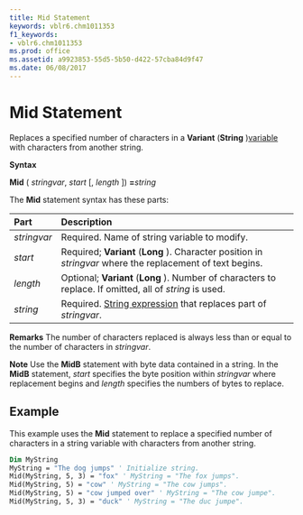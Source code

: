 ```yaml
---
title: Mid Statement
keywords: vblr6.chm1011353
f1_keywords:
- vblr6.chm1011353
ms.prod: office
ms.assetid: a9923853-55d5-5b50-d422-57cba84d9f47
ms.date: 06/08/2017
---
```



# Mid Statement

Replaces a specified number of characters in a  **Variant** (**String** )[variable](vbe-glossary.md) with characters from another string.

 **Syntax**

 **Mid** ( _stringvar_, _start_ [, _length_ ]) **=**_string_

The  **Mid** statement syntax has these parts:


|**Part**|**Description**|
|:-----|:-----|
| _stringvar_|Required. Name of string variable to modify.|
| _start_|Required;  **Variant** (**Long** ). Character position in _stringvar_ where the replacement of text begins.|
| _length_|Optional;  **Variant** (**Long** ). Number of characters to replace. If omitted, all of _string_ is used.|
| _string_|Required. [String expression](vbe-glossary.md) that replaces part of _stringvar_.|

 **Remarks**
The number of characters replaced is always less than or equal to the number of characters in  _stringvar_.

 **Note**  Use the  **MidB** statement with byte data contained in a string. In the **MidB** statement, _start_ specifies the byte position within _stringvar_ where replacement begins and _length_ specifies the numbers of bytes to replace.


## Example

This example uses the  **Mid** statement to replace a specified number of characters in a string variable with characters from another string.


```vb
Dim MyString 
MyString = "The dog jumps" ' Initialize string. 
Mid(MyString, 5, 3) = "fox" ' MyString = "The fox jumps". 
Mid(MyString, 5) = "cow" ' MyString = "The cow jumps". 
Mid(MyString, 5) = "cow jumped over" ' MyString = "The cow jumpe". 
Mid(MyString, 5, 3) = "duck" ' MyString = "The duc jumpe". 

```


